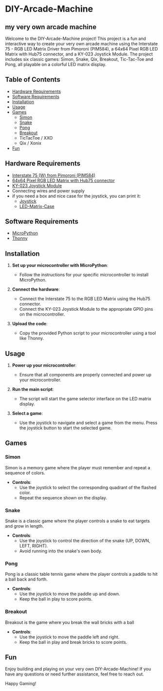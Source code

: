 # DIY-Arcade-Machine

## my very own arcade machine

Welcome to the DIY-Arcade-Machine project! This project is a fun and interactive way to create your very own arcade machine using the Interstate 75 - RGB LED Matrix Driver from Pimoroni (PIM584), a 64x64 Pixel RGB LED Matrix with Hub75 connector, and a KY-023 Joystick Module. The project includes six classic games: Simon, Snake, Qix, Breakout, Tic-Tac-Toe and Pong, all playable on a colorful LED matrix display.

## Table of Contents

- [Hardware Requirements](#hardware-requirements)
- [Software Requirements](#software-requirements)
- [Installation](#installation)
- [Usage](#usage)
- [Games](#games)
  - [Simon](#simon)
  - [Snake](#snake)
  - [Pong](#pong)
  - [Breakout](#breakout)
  - TicTacToe / XXO
  - Qix / Xonix
- [Fun](#fun)

## Hardware Requirements

- [Interstate 75 (W) from Pimoroni (PIM584)](https://www.berrybase.de/pimoroni-interstate-75-controller-fuer-led-matrizen)
- [64x64 Pixel RGB LED Matrix with Hub75 connector](https://amzn.to/3Yadyhh)
- [KY-023 Joystick Module](https://www.az-delivery.de/products/joystick-modul)
- Connecting wires and power supply
- if you need a box and nice case for the joystick, you can print it:
  - [Joystick](https://www.thingiverse.com/thing:700346)
  - [LED-Matrix-Case](https://www.thingiverse.com/thing:6736386)

## Software Requirements

- [MicroPython](https://github.com/pimoroni/pimoroni-pico/releases/download/v1.23.0-1/pico-v1.23.0-1-pimoroni-micropython.uf2)
- [Thonny](https://thonny.org/)

## Installation

1. **Set up your microcontroller with MicroPython**:
   - Follow the instructions for your specific microcontroller to install MicroPython.

2. **Connect the hardware**:
   - Connect the Interstate 75 to the RGB LED Matrix using the Hub75 connector.
   - Connect the KY-023 Joystick Module to the appropriate GPIO pins on the microcontroller.

3. **Upload the code**:
   - Copy the provided Python script to your microcontroller using a tool like Thonny.

## Usage

1. **Power up your microcontroller**:
   - Ensure that all components are properly connected and power up your microcontroller.

2. **Run the main script**:
   - The script will start the game selector interface on the LED matrix display.

3. **Select a game**:
   - Use the joystick to navigate and select a game from the menu. Press the joystick button to start the selected game.

## Games

### Simon

Simon is a memory game where the player must remember and repeat a sequence of colors.

- **Controls**:
  - Use the joystick to select the corresponding quadrant of the flashed color.
  - Repeat the sequence shown on the display.

### Snake

Snake is a classic game where the player controls a snake to eat targets and grow in length.

- **Controls**:
  - Use the joystick to control the direction of the snake (UP, DOWN, LEFT, RIGHT).
  - Avoid running into the snake's own body.

### Pong

Pong is a classic table tennis game where the player controls a paddle to hit a ball back and forth.

- **Controls**:
  - Use the joystick to move the paddle up and down.
  - Keep the ball in play to score points.

### Breakout

Breakout is the game where you break the wall bricks with a ball

- **Controls**:
  - Use the joystick to move the paddle left and right.
  - Keep the ball in play and break bricks to score points.

## Fun

Enjoy building and playing on your very own DIY-Arcade-Machine! If you have any questions or need further assistance, feel free to reach out.

Happy Gaming!
